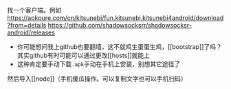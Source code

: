 找一个客户端。例如
https://apkpure.com/cn/kitsunebi/fun.kitsunebi.kitsunebi4android/download?from=details
https://github.com/shadowsocksrr/shadowsocksr-android/releases
- 你可能想问我上github也要翻墙，这不就鸡生蛋蛋生鸡，[[bootstrap]]了吗？其实github有时可能可以通过更改[[hosts]]就能上
- 这种肯定要手动下载`.apk`手动在手机上安装，别想其它途径了

然后导入[[node]]（手机傻瓜操作。可以复制文字也可以手机扫码）